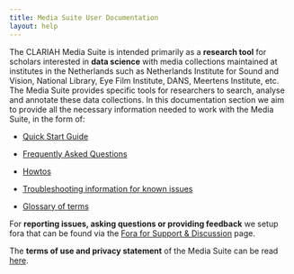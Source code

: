 ```yaml
---
title: Media Suite User Documentation
layout: help
---
```


The CLARIAH Media Suite is intended primarily as a **research tool** for scholars interested in **data science** with media collections maintained at institutes in the Netherlands such as Netherlands Institute for Sound and Vision, National Library, Eye Film Institute, DANS, Meertens Institute, etc. The Media Suite provides specific tools for researchers to search, analyse and annotate these data collections. In this documentation section we aim to provide all the necessary information needed to work with the Media Suite, in the form of:

- [Quick Start Guide](https://mediasuite.clariah.nl/documentation/quick-start-guide)

- [Frequently Asked Questions](https://mediasuite.clariah.nl/documentation/faq)

- [Howtos](https://mediasuite.clariah.nl/documentation/howtos)

- [Troubleshooting information for known issues](https://mediasuite.clariah.nl/documentation/troubleshooting)

- [Glossary of terms](https://mediasuite.clariah.nl/documentation/glossary)

For **reporting issues, asking questions or providing feedback** we setup fora that can be found via the [Fora for Support & Discussion](http://mediasuite.clariah.nl/documentation/forum) page. 

The **terms of use and privacy statement** of the Media Suite can be read [here](http://mediasuite.clariah.nl/documentation/privacy-statement).
